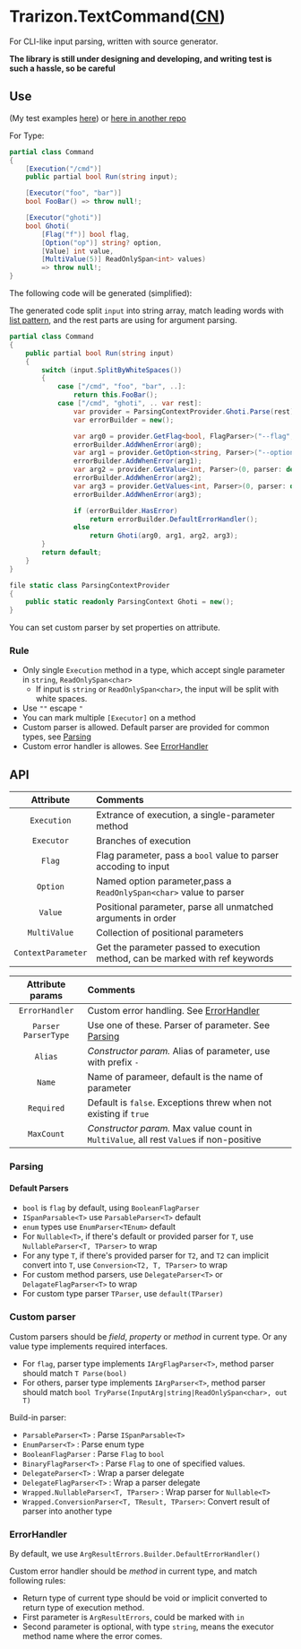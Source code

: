 # Trarizon.TextCommand([CN](./README.CN.md))

For CLI-like input parsing, written with source generator.

**The library is still under designing and developing, and writing test is such a hassle, so be careful**

## Use

(My test examples [here](./Trarizon.TextCommand.Tester/_Design.cs))
or [here in another repo](https://github.com/Trarizon/DeemoToolkit/blob/master/Trarizon.Toolkit.Deemo.Commands/Functions/ChartHandler.Execution.cs)

For Type:
``` csharp
partial class Command
{
    [Execution("/cmd")]
    public partial bool Run(string input);

    [Executor("foo", "bar")]
    bool FooBar() => throw null!;

    [Executor("ghoti")]
    bool Ghoti(
        [Flag("f")] bool flag,
        [Option("op")] string? option,
        [Value] int value,
        [MultiValue(5)] ReadOnlySpan<int> values)
        => throw null!;
}
```

The following code will be generated (simplified):

The generated code split `input` into string array, match leading words with [list pattern](https://learn.microsoft.com/en-us/dotnet/csharp/fundamentals/functional/pattern-matching#list-patterns), 
and the rest parts are using for argument parsing.
``` csharp
partial class Command
{
    public partial bool Run(string input)
    {
        switch (input.SplitByWhiteSpaces())
        {
            case ["/cmd", "foo", "bar", ..]:
                return this.FooBar();
            case ["/cmd", "ghoti", .. var rest]:
                var provider = ParsingContextProvider.Ghoti.Parse(rest);
                var errorBuilder = new();

                var arg0 = provider.GetFlag<bool, FlagParser>("--flag", parser: default);
                errorBuilder.AddWhenError(arg0);
                var arg1 = provider.GetOption<string, Parser>("--option", parser: default);
                errorBuilder.AddWhenError(arg1);
                var arg2 = provider.GetValue<int, Parser>(0, parser: default);
                errorBuilder.AddWhenError(arg2);
                var arg3 = provider.GetValues<int, Parser>(0, parser: default, stackalloc[5]));
                errorBuilder.AddWhenError(arg3);

                if (errorBuilder.HasError)
                    return errorBuilder.DefaultErrorHandler();
                else
                    return Ghoti(arg0, arg1, arg2, arg3);
        }
        return default;
    }
}

file static class ParsingContextProvider
{
    public static readonly ParsingContext Ghoti = new();
}
```

You can set custom parser by set properties on attribute.

### Rule

- Only single `Execution` method in a type, which accept single parameter in `string`, `ReadOnlySpan<char>`
    - If input is `string` or `ReadOnlySpan<char>`, the input will be split with white spaces.
- Use `""` escape `"`
- You can mark multiple `[Executor]` on a method
- Custom parser is allowed. Default parser are provided for common types, see [Parsing](#Parsing)
- Custom error handler is allowes. See [ErrorHandler](#ErrorHandler)

## API

Attribute|Comments
:-:|:--
`Execution`|Extrance of execution, a single-parameter method
`Executor`|Branches of execution
`Flag`|Flag parameter, pass a `bool` value to parser accoding to input
`Option`|Named option parameter,pass a `ReadOnlySpan<char>` value to parser
`Value`|Positional parameter, parse all unmatched arguments in order
`MultiValue`|Collection of positional parameters
`ContextParameter`|Get the parameter passed to execution method, can be marked with ref keywords

Attribute params|Comments
:-:|:--
`ErrorHandler`|Custom error handling. See [ErrorHandler](#ErrorHandler)
`Parser`<br/>`ParserType`|Use one of these. Parser of parameter. See [Parsing](#Parsing)
`Alias`|*Constructor param.* Alias of parameter, use with prefix `-`
`Name`|Name of parameer, default is the name of parameter
`Required`|Default is `false`. Exceptions threw when not existing if `true`
`MaxCount`|*Constructor param.* Max value count in `MultiValue`, all rest `Value`s if non-positive

### Parsing

#### Default Parsers

- `bool` is `flag` by default, using `BooleanFlagParser`
- `ISpanParsable<T>` use `ParsableParser<T>` default
- `enum` types use `EnumParser<TEnum>` default
- For `Nullable<T>`, if there's default or provided parser for `T`, use `NullableParser<T, TParser>` to wrap
- For any type `T`, if there's provided parser for `T2`, and `T2` can implicit convert into `T`, use `Conversion<T2, T, TParser>` to wrap
- For custom method parsers, use `DelegateParser<T>` or `DelagateFlagParser<T>` to wrap
- For custom type parser `TParser`, use `default(TParser)`

### Custom parser

Custom parsers should be *field*, *property* or *method* in current type.
Or any value type implements required interfaces.

- For `flag`, parser type implements `IArgFlagParser<T>`, method parser should match `T Parse(bool)`
- For others, parser type implements `IArgParser<T>`, method parser should match `bool TryParse(InputArg|string|ReadOnlySpan<char>, out T)`

Build-in parser:
- `ParsableParser<T>` : Parse `ISpanParsable<T>` 
- `EnumParser<T>` : Parse enum type
- `BooleanFlagParser` : Parse `Flag` to `bool`
- `BinaryFlagParser<T>` : Parse `Flag` to one of specified values.
- `DelegateParser<T>` : Wrap a parser delegate
- `DelegateFlagParser<T>` : Wrap a parser delegate
- `Wrapped.NullableParser<T, TParser>` : Wrap parser for `Nullable<T>`
- `Wrapped.ConversionParser<T, TResult, TParser>`: Convert result of parser into another type 

### ErrorHandler

By default, we use `ArgResultErrors.Builder.DefaultErrorHandler()`

Custom error handler should be *method* in current type, and match following rules:
- Return type of current type should be void or implicit converted to return type of execution method.
- First parameter is `ArgResultErrors`, could be marked with `in`
- Second parameter is optional, with type `string`, means the executor method name where the error comes.
